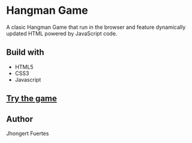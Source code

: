 # Hangman Game
A clasic Hangman Game that run in the browser and feature dynamically updated HTML powered by JavaScript code.

## Build with
- HTML5
- CSS3
- Javascript

## [Try the game](https://jhongert.github.io/hangman-game/)

## Author
Jhongert Fuertes
